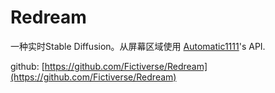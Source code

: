 # Redream

一种实时Stable Diffusion。从屏幕区域使用 [Automatic1111](https://github.com/AUTOMATIC1111/stable-diffusion-webui)'s API.

github: [https://github.com/Fictiverse/Redream](https://github.com/Fictiverse/Redream)